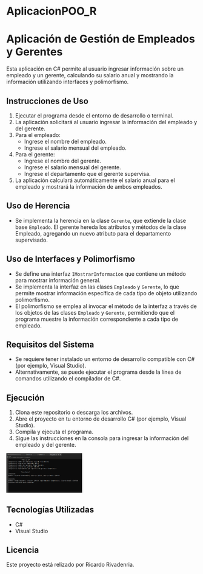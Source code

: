 # AplicacionPOO_R
# Aplicación de Gestión de Empleados y Gerentes

Esta aplicación en C# permite al usuario ingresar información sobre un empleado y un gerente, calculando su salario anual y mostrando la información utilizando interfaces y polimorfismo.

## Instrucciones de Uso

1. Ejecutar el programa desde el entorno de desarrollo o terminal.
2. La aplicación solicitará al usuario ingresar la información del empleado y del gerente.
3. Para el empleado:
   - Ingrese el nombre del empleado.
   - Ingrese el salario mensual del empleado.
4. Para el gerente:
   - Ingrese el nombre del gerente.
   - Ingrese el salario mensual del gerente.
   - Ingrese el departamento que el gerente supervisa.
5. La aplicación calculará automáticamente el salario anual para el empleado y mostrará la información de ambos empleados.

## Uso de Herencia

- Se implementa la herencia en la clase `Gerente`, que extiende la clase base `Empleado`. El gerente hereda los atributos y métodos de la clase Empleado, agregando un nuevo atributo para el departamento supervisado.

## Uso de Interfaces y Polimorfismo

- Se define una interfaz `IMostrarInformacion` que contiene un método para mostrar información general.
- Se implementa la interfaz en las clases `Empleado` y `Gerente`, lo que permite mostrar información específica de cada tipo de objeto utilizando polimorfismo.
- El polimorfismo se emplea al invocar el método de la interfaz a través de los objetos de las clases `Empleado` y `Gerente`, permitiendo que el programa muestre la información correspondiente a cada tipo de empleado.

## Requisitos del Sistema

- Se requiere tener instalado un entorno de desarrollo compatible con C# (por ejemplo, Visual Studio).
- Alternativamente, se puede ejecutar el programa desde la línea de comandos utilizando el compilador de C#.

## Ejecución

1. Clona este repositorio o descarga los archivos.
2. Abre el proyecto en tu entorno de desarrollo C# (por ejemplo, Visual Studio).
3. Compila y ejecuta el programa.
4. Sigue las instrucciones en la consola para ingresar la información del empleado y del gerente.

<img src="Evidencia_Funcionamiento.png" alt="Evidencia" width="200"/>

## Tecnologías Utilizadas

- C#
- Visual Studio

## Licencia

Este proyecto está relizado por Ricardo Rivadenria.

